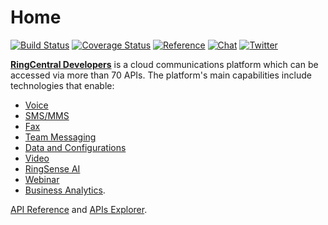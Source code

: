 # Home

[![Build Status](https://github.com/ringcentral/ringcentral-java/actions/workflows/test.yml/badge.svg)](https://github.com/ringcentral/ringcentral-java/actions)
[![Coverage Status](https://coveralls.io/repos/github/ringcentral/ringcentral-java/badge.svg?branch=master)](https://coveralls.io/github/ringcentral/ringcentral-java?branch=master)
[![Reference](https://img.shields.io/badge/Javadoc-reference-blue?logo=java)](https://ringcentral.github.io/ringcentral-java/)
[![Chat](https://img.shields.io/badge/chat-on%20glip-orange.svg)](https://ringcentral.github.io/join-ringcentral/)
[![Twitter](https://img.shields.io/twitter/follow/ringcentraldevs.svg?style=social&label=follow)](https://twitter.com/RingCentralDevs)

__[RingCentral Developers](https://developer.ringcentral.com/api-products)__ is a cloud communications platform which
can be accessed via more than 70 APIs. The platform's main capabilities include technologies that enable:

* [Voice](https://developer.ringcentral.com/api-products/voice)
* [SMS/MMS](https://developer.ringcentral.com/api-products/sms)
* [Fax](https://developer.ringcentral.com/api-products/fax)
* [Team Messaging](https://developer.ringcentral.com/api-products/team-messaging)
* [Data and Configurations](https://developer.ringcentral.com/api-products/configuration)
* [Video](https://developers.ringcentral.com/video-api)
* [RingSense AI](https://developers.ringcentral.com/ai-api)
* [Webinar](https://developers.ringcentral.com/webinar-api)
* [Business Analytics](https://developers.ringcentral.com/analytics-api).

[API Reference](https://developer.ringcentral.com/api-docs/latest/index.html)
and [APIs Explorer](https://developer.ringcentral.com/api-explorer/latest/index.html).
